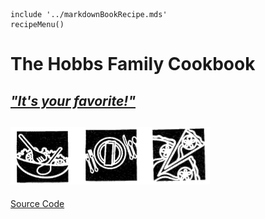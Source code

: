~~~ markdown-script
include '../markdownBookRecipe.mds'
recipeMenu()
~~~

# The Hobbs Family Cookbook

## *["It's your favorite!"](#url=ItsYourFavorite.md&var=)*

## [![It's your favorite!](TheHobbsFamilyCookbook.png)](#url=ItsYourFavorite.md&var=)

[Source Code](https://github.com/craigahobbs/hobbs-family-cookbook)
